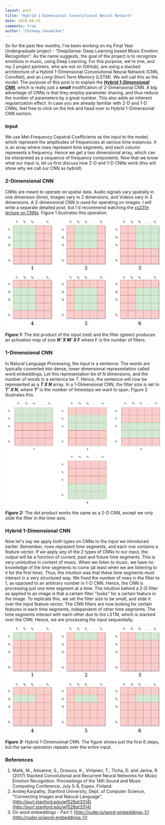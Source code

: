 ```yaml
---
layout: post
title: "Hybrid 1-Dimensional Convolutional Neural Network"
date: 2018-04-25
comments: true
author: "Chinmay Savadikar"
---
```


So for the past few months, I've been working on my Final Year Undergraduate project - "DeepSense: Deep Learning based Music Emotion Recognition".
As the name suggests, the goal of the project is to recognize emotions in music, using Deep Learning. For this purpose, we're (me, and my 2 project partners, who are not on GitHub),
are using a stacked architecture of a Hybrid 1-Dimensional Convolutional Neural Network (CNN, ConvNet), and an Long-Short Term Memory (LSTM). We will call this as the *model*.
The purpose of this post is to explain the [***Hybrid 1-Dimensional CNN***](#hybrid-1-dimensional-cnn), which is really just a ***small*** modification of 2-Dimensional CNN. A big advantage of
CNNs is that they employ parameter sharing, and thus reduce the number of parameters by a great number. This also adds an inherent regularization effect. In case you are already familiar with 2-D and 1-D CNNs, feel free to click on the link and head over to Hybrid 1-Dimensional CNN section.

### Input
We use Mel-Frequency Cepstral Coefficients as the input to the model, which represent the amplitudes of frequencies at various time instances. It is an array where rows represent time segments, and each column represents a frequency. Hence we get a two dimensional array, which can be interpreted as a sequence of frequency components. 
Now that we know what our input is, let us first discuss how 2-D and 1-D CNNs work (this will show why we call our CNN as *hybrid*).
 
### 2-Dimensional CNN
CNNs are meant to operate on spatial data. Audio signals vary spatially in one dimension (time), Images vary in 2 dimensions, and Videos vary in 3 dimensions. A 2-dimensional CNN is used for operating on images. I will write a separate detailed post, but I'd recommend watching the [cs231n](http://cs231n.stanford.edu/) [lecture on CNNs](https://youtu.be/bNb2fEVKeEo?list=PL3FW7Lu3i5JvHM8ljYj-zLfQRF3EO8sYv). Figure 1 illustrates this operation.

![2-D CNN](/assets/hybrid/2D_cnn1.png)

***Figure 1:*** The dot product of the input (red) and the filter (green) produces an activation map of size ***N' X M' X F*** where F is the number of filters.

### 1-Dimensional CNN
In Natural Language Processing, the input is a sentence. The words are typically converted into dense, lower dimensional representation called word embeddings.
Let this representation be of *N* dimensions, and the number of words in a sentence be *T*. Hence, the sentence will now be represented as a ***T X N*** array. In a 1-Dimensional
CNN, the filter size is set to ***T' X N***, where ***T'*** is the number of timesteps we want to span. Figure 2 illustrates this.

![1-D CNN](/assets/hybrid/1d_cnn.jpg)

***Figure 2:*** The dot product works the same as a 2-D CNN, except we only slide the filter in the time-axis.

### Hybrid 1-Dimensional CNN
Now let's say we apply both types on CNNs to the input we introduced earlier. Remember, rows represent time segments, and each row contains a feature vector.
If we apply any of the 2 types of CNNs to our input, the output will be a function of current, past and future time segments. This is very unintuitive in context of music.
When we listen to music, we have no knowledge of the time segments to come (at least when we are listening to it for the first time). Thus, the intuition was that these
time segments must interact in a very structured way. We fixed the number of rows in the filter to 1, as opposed to an arbitrary number in 1-D CNN. Hence, the CNN is processing just one time segment at a time.
The intuition behind a 2-D filter as applied to an image is that a certain filter "looks" for a certain feature in the image. To replicate this, we set the filter size to be small, and slide it over the input feature vector.
The CNN filters are now looking for certain features in each time segments, independent of other time segments. The time segments interact with each other due to the LSTM, which is stacked over the CNN. Hence, we are processing the input sequentially.

![Hybrid 1-Dimensional CNN](/assets/hybrid/hybrid_1D_cnn.png)

***Figure 3:*** Hybrid 1-Dimensional CNN. The figure shows just the first 6 steps, but the same operation repeats over the entire input.

### References
1. Malik, M., Advanne, S., Drossos, K., Virtanen, T., Ticha, D. and Jarina, R. (2017) Stacked Convolutional and Recurrent Neural Networks for Music Emotion Recognition. Proceedings of the 14th Sound and Music Computing Conference, July 5-8, Espoo, Finland.
2. Andrej Karpathy, Stanford University, Dept. of Computer Science, "Connecting Images and Natural Language", [http://purl.stanford.edu/wf528qt3314](http://purl.stanford.edu/wf528qt3314)
3. On word embeddings - Part 1: [http://ruder.io/word-embeddings-1/](http://ruder.io/word-embeddings-1/)
